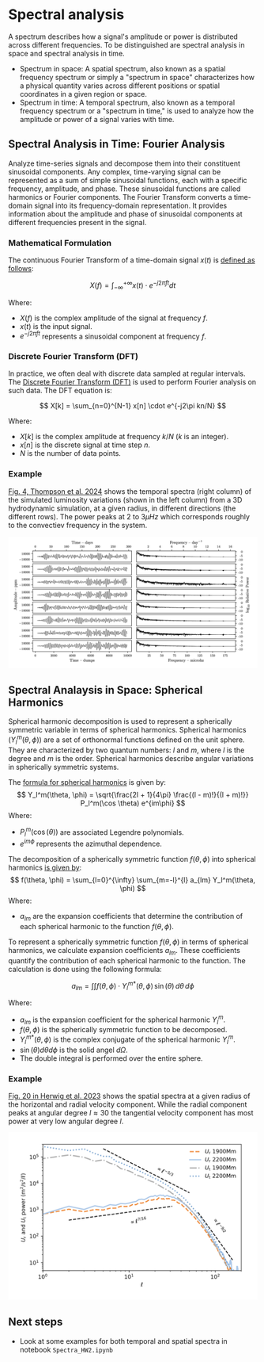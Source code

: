 # Spectral analysis

A spectrum describes how a signal's amplitude or power is distributed across different frequencies. To be distinguished are spectral analysis in space and spectral analysis in time.

* Spectrum in space: A spatial spectrum, also known as a spatial frequency spectrum or simply a "spectrum in space" characterizes how a physical quantity varies across different positions or spatial coordinates in a given region or space.
* Spectrum in time: A temporal spectrum, also known as a temporal frequency spectrum or a "spectrum in time," is used to analyze how the amplitude or power of a signal varies with time.

## Spectral Analysis in Time: Fourier Analysis

Analyze time-series signals and decompose them into their constituent sinusoidal components. Any complex, time-varying signal can be represented as a sum of simple sinusoidal functions, each with a specific frequency, amplitude, and phase. These sinusoidal functions are called harmonics or Fourier components. The Fourier Transform converts a time-domain signal into its frequency-domain representation. It provides information about the amplitude and phase of sinusoidal components at different frequencies present in the signal.

### Mathematical Formulation
The continuous Fourier Transform of a time-domain signal $x(t)$ is [defined as follows](https://en.wikipedia.org/wiki/Fourier_transform):

$$
X(f) = \int_{-\infty}^{+\infty} x(t) \cdot e^{-j2\pi ft} dt
$$

Where:
- $X(f)$ is the complex amplitude of the signal at frequency $f$.
- $x(t)$ is the input signal.
- $e^{-j2\pi ft}$ represents a sinusoidal component at frequency $f$.

### Discrete Fourier Transform (DFT)
In practice, we often deal with discrete data sampled at regular intervals. The [Discrete Fourier Transform (DFT)](https://en.wikipedia.org/wiki/Discrete_Fourier_transform) is used to perform Fourier analysis on such data. The DFT equation is:

$$
X[k] = \sum_{n=0}^{N-1} x[n] \cdot e^{-j2\pi kn/N}
$$

Where:
- $X[k]$ is the complex amplitude at frequency $k/N$ ($k$ is an integer).
- $x[n]$ is the discrete signal at time step $n$.
- $N$ is the number of data points.

### Example
[Fig. 4, Thompson et al. 2024](https://ui.adsabs.harvard.edu/abs/2024MNRAS.531.1316T) shows the temporal spectra (right column) of the simulated luminosity variations (shown in the left column) from a 3D hydrodynamic simulation, at a given radius, in different directions (the different rows). The power peaks at $2$ to $3\mu Hz$ which corresponds roughly to the convectiev frequency in the system. 

<img src="md.assets/image-20231126175230538.png" alt="image-20231126175230538" style="zoom:50%;" />

## Spectral Analaysis in Space: Spherical Harmonics

Spherical harmonic decomposition is used to represent a spherically symmetric variable in terms of spherical harmonics. Spherical harmonics ($Y_l^m(\theta, \phi)$) are a set of orthonormal functions defined on the unit sphere. They are characterized by two quantum numbers: $l$ and $m$, where $l$ is the degree and $m$ is the order. Spherical harmonics describe angular variations in spherically symmetric systems.

The [formula for spherical harmonics](https://mathworld.wolfram.com/SphericalHarmonic.html) is given by:
$$
Y_l^m(\theta, \phi) = \sqrt{\frac{2l + 1}{4\pi} \frac{(l - m)!}{(l + m)!}} P_l^m(\cos \theta) e^{im\phi}
$$
Where:
- $P_l^m(\cos(\theta))$ are associated Legendre polynomials.
- $e^{im\phi}$ represents the azimuthal dependence.

The decomposition of a spherically symmetric function $f(\theta, \phi)$ into spherical harmonics [is given by](https://scipp.ucsc.edu/~haber/ph116C/SphericalHarmonics_12.pdf):
$$
f(\theta, \phi) = \sum_{l=0}^{\infty} \sum_{m=-l}^{l} a_{lm} Y_l^m(\theta, \phi)
$$
Where:
- $a_{lm}$ are the expansion coefficients that determine the contribution of each spherical harmonic to the function $f(\theta, \phi)$.

To represent a spherically symmetric function $f(\theta, \phi)$ in terms of spherical harmonics, we calculate expansion coefficients $a_{lm}$. These coefficients quantify the contribution of each spherical harmonic to the function. The calculation is done using the following formula:

$$
a_{lm} = \int\int f(\theta, \phi) \cdot Y_l^{m*}(\theta, \phi) \, \sin(\theta) \, d\theta \, d\phi
$$

Where:
- $a_{lm}$ is the expansion coefficient for the spherical harmonic $Y_l^m$.
- $f(\theta, \phi)$ is the spherically symmetric function to be decomposed.
- $Y_l^{m*}(\theta, \phi)$ is the complex conjugate of the spherical harmonic $Y_l^m$.
- $\sin(\theta) d\theta d\phi$ is the solid angel $d \Omega$.
- The double integral is performed over the entire sphere.

### Example

[Fig. 20 in Herwig et al. 2023](https://ui.adsabs.harvard.edu/abs/2023MNRAS.525.1601H) shows the spatial spectra at a given radius of the horizontal and radial velocity component. While the radial component peaks at angular degree  $l \approx 30$ the tangential velocity component  has most power at very low angular degree $l$.

<img src="md.assets/image-20231126180141300.png" alt="image-20231126180141300" style="zoom:50%;" />

##  Next steps
* Look at some examples for both temporal and spatial spectra in notebook `Spectra_HW2.ipynb`